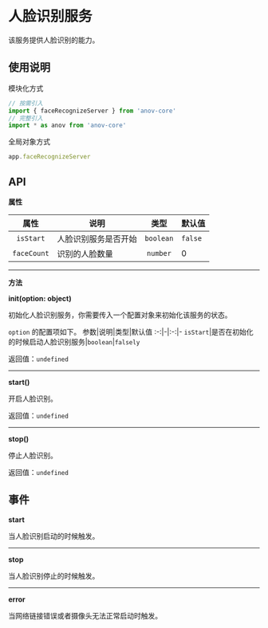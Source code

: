 # 人脸识别服务

该服务提供人脸识别的能力。

## 使用说明

模块化方式

```javascript
// 按需引入
import { faceRecognizeServer } from 'anov-core'
// 完整引入
import * as anov from 'anov-core'
```

全局对象方式

```javascript
app.faceRecognizeServer
```

## API

**属性**

|   属性    | 说明                 |   类型    | 默认值  |
| :-------: | -------------------- | :-------: | ------- |
| `isStart` | 人脸识别服务是否开始 | `boolean` | `false` |
| `faceCount` | 识别的人脸数量 | `number` | 0 |

---
**方法**

**init(option: object)**

初始化人脸识别服务，你需要传入一个配置对象来初始化该服务的状态。

`option` 的配置项如下。
参数|说明|类型|默认值
:-:|-|:-:|-
`isStart`|是否在初始化的时候启动人脸识别服务|`boolean`|`falsely`

返回值：`undefined`

---

**start()**

开启人脸识别。

返回值：`undefined`

---

**stop()**

停止人脸识别。

返回值：`undefined`


## 事件

**start**

当人脸识别启动的时候触发。

---

**stop**

当人脸识别停止的时候触发。

---

**error**

当网络链接错误或者摄像头无法正常启动时触发。